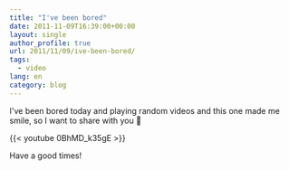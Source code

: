 ```yaml
---
title: "I've been bored"
date: 2011-11-09T16:39:00+00:00
layout: single
author_profile: true
url: 2011/11/09/ive-been-bored/
tags:
  - video
lang: en
category: blog
---
```

I've been bored today and playing random videos and this one made me smile, so I want to share with you 🙂  

{{< youtube 0BhMD_k35gE >}}

Have a good times!  
